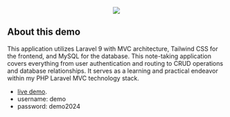 <p align="center"><a href="https://note.frankdevs.com" target="_blank"><img src="https://note.frankdevs.com/images/dashboard.PNG"></a></p>



## About this demo

This application utilizes Laravel 9 with MVC architecture, Tailwind CSS for the frontend, and MySQL for the database. This note-taking application covers everything from user authentication and routing to CRUD operations and database relationships. It serves as a learning and practical endeavor within my PHP Laravel MVC technology stack.

- [live demo](https://note.frankdevs.com).
- username: demo
- password: demo2024
